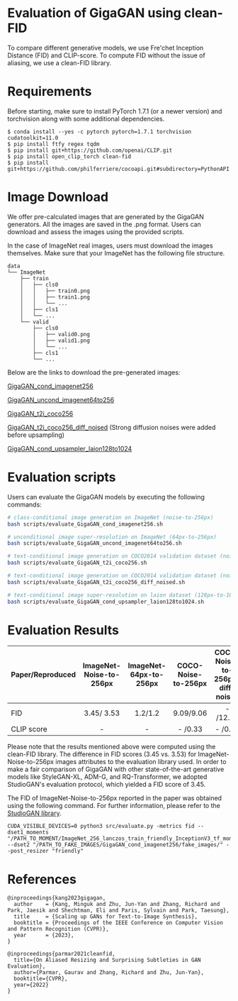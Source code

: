 # Evaluation of GigaGAN using clean-FID

To compare different generative models, we use Fre'chet Inception Distance (FID) and CLIP-score. To compute FID without the issue of aliasing, we use a clean-FID library.

# Requirements 

Before starting, make sure to install PyTorch 1.7.1 (or a newer version) and torchvision along with some additional dependencies. 

```
$ conda install --yes -c pytorch pytorch=1.7.1 torchvision cudatoolkit=11.0
$ pip install ftfy regex tqdm
$ pip install git+https://github.com/openai/CLIP.git
$ pip install open_clip_torch clean-fid
$ pip install git+https://github.com/philferriere/cocoapi.git#subdirectory=PythonAPI
```

# Image Download

We offer pre-calculated images that are generated by the GigaGAN generators. All the images are saved in the .png format. Users can download and assess the images using the provided scripts.

In the case of ImageNet real images, users must download the images themselves. Make sure that your ImageNet has the following file structure.

```
data
└── ImageNet
    ├── train
    │   ├── cls0
    │   │   ├── train0.png
    │   │   ├── train1.png
    │   │   └── ...
    │   ├── cls1
    │   └── ...
    └── valid
        ├── cls0
        │   ├── valid0.png
        │   ├── valid1.png
        │   └── ...
        ├── cls1
        └── ...
```

Below are the links to download the pre-generated images:

[GigaGAN_cond_imagenet256](https://drive.google.com/file/d/1vAuTUfkeRX045AMhUPcguxwov2dqAVtJ/view?usp=share_link)

[GigaGAN_uncond_imagenet64to256](https://drive.google.com/file/d/1aDeCFCLzWW52L28yE7qYdUXEPSKZnvKD/view?usp=share_link)

[GigaGAN_t2i_coco256](https://drive.google.com/file/d/1sg180IaL9MS4yAxv8P8e7yqfgSVuUtUF/view?usp=share_link)

[GigaGAN_t2i_coco256_diff_noised](https://drive.google.com/file/d/1KbuGev6X26naSrEGHH6Mb40EBXvuaoaF/view?usp=share_link) (Strong diffusion noises were added before upsampling)

[GigaGAN_cond_upsampler_laion128to1024](https://drive.google.com/file/d/1FFfoYxWVLw0TKwcmeYc_uD_pj4tR5Wrv/view?usp=share_link)

# Evaluation scripts

Users can evaluate the GigaGAN models by executing the following commands:

```bash
# class-conditional image generation on ImageNet (noise-to-256px)
bash scripts/evaluate_GigaGAN_cond_imagenet256.sh
```

```bash
# unconditional image super-resolution on ImageNet (64px-to-256px)
bash scripts/evaluate_GigaGAN_uncond_imagenet64to256.sh
```

```bash
# text-conditional image generation on COCO2014 validation dataset (noise-to-256px) without adding diffusion noises
bash scripts/evaluate_GigaGAN_t2i_coco256.sh
```

```bash
# text-conditional image generation on COCO2014 validation dataset (noise-to-256px) with adding diffusion noises 
bash scripts/evaluate_GigaGAN_t2i_coco256_diff_noised.sh
```

```bash
# text-conditional image super-resolution on laion dataset (128px-to-1024px)
bash scripts/evaluate_GigaGAN_cond_upsampler_laion128to1024.sh
```

# Evaluation Results

| Paper/Reproduced | ImageNet-Noise-to-256px | ImageNet-64px-to-256px | COCO-Noise-to-256px | COCO-Noise-to-256px-diff-noised | LAION-128px-to-1024px |
|------------------|:-----------------------:|:----------------------:|:-------------------:|:-------------------------------:|:---------------------:|
| FID              |        3.45/ 3.53        |         1.2/1.2        |      9.09/9.06       |       - /12.16       |       1.54/1.54       |
| CLIP score       |            -            |            -           |     - /0.33      |       - /0.32     |           -           |


Please note that the results mentioned above were computed using the clean-FID library. The difference in FID scores (3.45 vs. 3.53) for ImageNet-Noise-to-256px images attributes to the evaluation library used. In order to make a fair comparison of GigaGAN with other state-of-the-art generative models like StyleGAN-XL, ADM-G, and RQ-Transformer, we adopted StudioGAN's evaluation protocol, which yielded a FID score of 3.45.

The FID of ImageNet-Noise-to-256px reported in the paper was obtained using the following command. For further information, please refer to the [StudioGAN library](https://github.com/POSTECH-CVLab/PyTorch-StudioGAN).

```
CUDA_VISIBLE_DEVICES=0 python3 src/evaluate.py -metrics fid --dset1_moments "/PATH_TO_MOMENT/ImageNet_256_lanczos_train_friendly_InceptionV3_tf_moments.npz" --dset2 "/PATH_TO_FAKE_IMAGES/GigaGAN_cond_imagenet256/fake_images/" --post_resizer "friendly"
```

# References

```
@inproceedings{kang2023gigagan,
  author    = {Kang, Minguk and Zhu, Jun-Yan and Zhang, Richard and Park, Jaesik and Shechtman, Eli and Paris, Sylvain and Park, Taesung},
  title     = {Scaling up GANs for Text-to-Image Synthesis},
  booktitle = {Proceedings of the IEEE Conference on Computer Vision and Pattern Recognition (CVPR)},
  year      = {2023},
}
```

```
@inproceedings{parmar2021cleanfid,
  title={On Aliased Resizing and Surprising Subtleties in GAN Evaluation},
  author={Parmar, Gaurav and Zhang, Richard and Zhu, Jun-Yan},
  booktitle={CVPR},
  year={2022}
}
```
